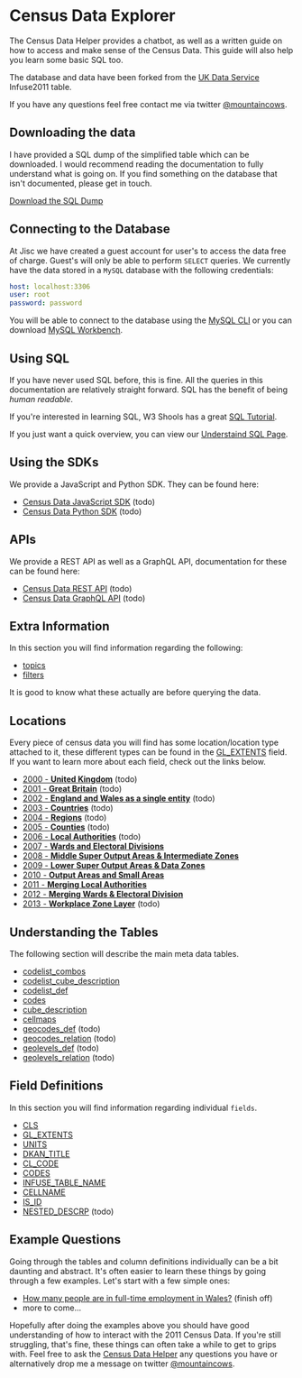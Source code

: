 # Census Data Explorer

The Census Data Helper provides a chatbot, as well as a written guide on how to access and make sense of the Census Data. This guide will also help you learn some basic SQL too.

The database and data have been forked from the [UK Data Service](https://www.ukdataservice.ac.uk/) Infuse2011 table.

If you have any questions feel free contact me via twitter [@mountaincows](https://twitter.com/mountaincows).

## Downloading the data

I have provided a SQL dump of the simplified table which can be downloaded. I would recommend reading the documentation to fully understand what is going on. If you find something on the database that isn't documented, please get in touch.

[Download the SQL Dump](download)

## Connecting to the Database

At Jisc we have created a guest account for user's to access the data free of charge. Guest's will only be able to perform `SELECT` queries. We currently have the data stored in a `MySQL` database with the following credentials:

```yaml
host: localhost:3306
user: root
password: password
```

You will be able to connect to the database using the [MySQL CLI](https://dev.mysql.com/downloads/mysql/) or you can download [MySQL Workbench](https://www.mysql.com/products/workbench/).

## Using SQL
If you have never used SQL before, this is fine. All the queries in this documentation are relatively straight forward. SQL has the benefit of being *human readable*.

If you're interested in learning SQL, W3 Shools has a great [SQL Tutorial](https://www.w3schools.com/sql/default.asp).

If you just want a quick overview, you can view our [Understaind SQL Page](understanding_sql.md).

## Using the SDKs

We provide a JavaScript and Python SDK. They can be found here:

- [Census Data JavaScript SDK](http://google.com) (todo)
- [Census Data Python SDK](http://google.com) (todo)

## APIs

We provide a REST API as well as a GraphQL API, documentation for these can be found here:

- [Census Data REST API](https://github.com/nathansainsbury/census-data-explorer-api) (todo)
- [Census Data GraphQL API](https://github.com/nathansainsbury/census-data-explorer-graphql) (todo)

## Extra Information

In this section you will find information regarding the following:

- [topics](topics.md)
- [filters](filters.md)

It is good to know what these actually are before querying the data.

## Locations

Every piece of census data you will find has some location/location type attached to it, these different types can be found in the [GL_EXTENTS](fields/gl_extents.md) field. If you want to learn more about each field, check out the links below.

- [2000 - **United Kingdom**](locations/2000.md) (todo)
- [2001 - **Great Britain**](locations/2001.md) (todo)
- [2002 - **England and Wales as a single entity**](locations/2002.md) (todo)
- [2003 - **Countries**](locations/2003.md) (todo)
- [2004 - **Regions**](locations/2004.md) (todo)
- [2005 - **Counties**](locations/2005.md) (todo)
- [2006 - **Local Authorities**](locations/2006.md) (todo)
- [2007 - **Wards and Electoral Divisions**](locations/2007.md)
- [2008 - **Middle Super Output Areas & Intermediate Zones**](locations/2008.md)
- [2009 - **Lower Super Output Areas & Data Zones**](locations/2009.md)
- [2010 - **Output Areas and Small Areas**](locations/2010.md)
- [2011 - **Merging Local Authorities**](locations/2011.md)
- [2012 - **Merging Wards & Electoral Division**](locations/2012.md)
- [2013 - **Workplace Zone Layer**](locations/2013.md) (todo)

## Understanding the Tables

The following section will describe the main meta data tables.

- [codelist_combos](tables/codelist_combos.md)
- [codelist_cube_description](tables/codelist_cube_description.md)
- [codelist_def](tables/codelist_def.md)
- [codes](tables/codes.md)
- [cube_description](tables/cube_description.md)
- [cellmaps](tables/cellmaps.md)
- [geocodes_def](tables/geocodes_def.md) (todo)
- [geocodes_relation](tables/geocodes_relation) (todo)
- [geolevels_def](tables/geolevels_def.md) (todo)
- [geolevels_relation](tables/geolevels_relation.md) (todo)

## Field Definitions

In this section you will find information regarding individual `fields`.

- [CLS](fields/cls.md)
- [GL_EXTENTS](fields/gl_extents.md)
- [UNITS](fields/units.md)
- [DKAN_TITLE](fields/dkan_title.md)
- [CL_CODE](fields/cl_code.md)
- [CODES](fields/codes.md)
- [INFUSE_TABLE_NAME](fields/infuse_table_name.md)
- [CELLNAME](fields/cellname.md)
- [IS_ID](fields/is_id.md)
- [NESTED_DESCRP](fields/nested_descrp.md) (todo)

## Example Questions

Going through the tables and column definitions individually can be a bit daunting and abstract. It's often easier to learn these things by going through a few examples. Let's start with a few simple ones:

- [How many people are in full-time employment in Wales?](examples/example_1.md) (finish off)
- more to come...

Hopefully after doing the examples above you should have good understanding of how to interact with the 2011 Census Data. If you're still struggling, that's fine, these things can often take a while to get to grips with. Feel free to ask the [Census Data Helper](http://google.com) any questions you have or alternatively drop me a message on twitter [@mountaincows](https://twitter.com/mountaincows).
